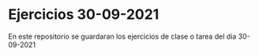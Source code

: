# Ejercicios 30-09-2021
En este repositorio se guardaran los ejercicios de clase o tarea del dia 30-09-2021